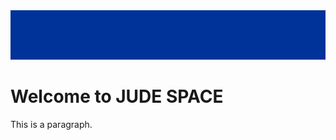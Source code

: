 <!DOCTYPE html>
<html>
<head>
  <img src="LogoDotcom-2.png" alt="Alt Text" position="y:100 x:0style="width:10px length:5px">
<title>JUDES SPACE</title>
</head>
<body>
<h1>Welcome to JUDE SPACE</h1>
<p>This is a paragraph.</p>

</body>
</html>
